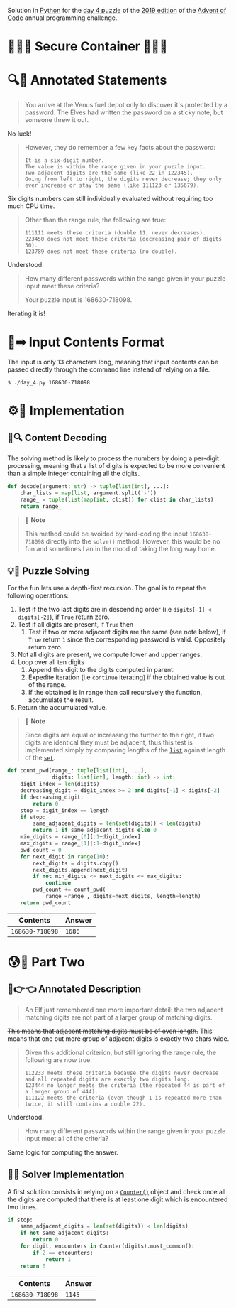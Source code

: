 Solution in [Python][py] for the [day 4 puzzle][aoc-2019-4] of the [2019 edition][aoc-2019] of the [Advent of Code][aoc] annual programming challenge.

# 🎄🌟🌟 Secure Container 🎄🌟🌟

# 🔍📖 Annotated Statements

> You arrive at the Venus fuel depot only to discover it's protected by a password. The Elves had written the password on a sticky note, but someone threw it out.

No luck!

> However, they do remember a few key facts about the password:
> ```
> It is a six-digit number.
> The value is within the range given in your puzzle input.
> Two adjacent digits are the same (like 22 in 122345).
> Going from left to right, the digits never decrease; they only ever increase or stay the same (like 111123 or 135679).                                                                                  
> ```

Six digits numbers can still individually evaluated without requiring too much CPU time.

> Other than the range rule, the following are true:
> ```
> 111111 meets these criteria (double 11, never decreases).
> 223450 does not meet these criteria (decreasing pair of digits 50).
> 123789 does not meet these criteria (no double).
> ```

Understood.

> How many different passwords within the range given in your puzzle input meet these criteria?
> 
> Your puzzle input is 168630-718098.

Iterating it is!

# 📃➡ Input Contents Format

The input is only 13 characters long, meaning that input contents can be passed directly through the command line instead of relying on a file.

```shell
$ ./day_4.py 168630-718098
```

# ⚙🚀 Implementation

## 💾🔍 Content Decoding

The solving method is likely to process the numbers by doing a per-digit processing, meaning that a list of digits is expected to be more convenient than a simple integer containing all the digits.

```python
def decode(argument: str) -> tuple[list[int], ...]:
    char_lists = map(list, argument.split('-'))
    range_ = tuple(list(map(int, clist)) for clist in char_lists)
    return range_
```

> 📝 **Note**
> 
> This method could be avoided by hard-coding the input `168630-718098` directly into the `solve()` method. However, this would be no fun and sometimes I an in the mood of taking the long way home.

## 💡🙋 Puzzle Solving

For the fun lets use a depth-first recursion. The goal is to repeat the following operations:
1. Test if the two last digits are in descending order (i.e `digits[-1] < digits[-2]`), if `True` return zero.
1. Test if all digits are present, if `True` then
    1. Test if two or more adjacent digits are the same (see note below), if `True` return `1` since the corresponding password is valid. Oppositely return zero.
1. Not all digits are present, we compute lower and upper ranges.
1. Loop over all ten digits
    1. Append this digit to the digits computed in parent.
    1. Expedite iteration (i.e `continue` iterating) if the obtained value is out of the range.
    1. If the obtained is in range than call recursively the function, accumulate the result.
1. Return the accumulated value.
       
> 📝 **Note**
> 
> Since digits are equal or increasing the further to the right, if two digits are identical they must be adjacent, thus this test is implemented simply by comparing lengths of the [`list`][py-list] against length of the [`set`][py-set].

```python
def count_pwd(range_: tuple[list[int], ...],
              digits: list[int], length: int) -> int:
    digit_index = len(digits)
    decreasing_digit = digit_index >= 2 and digits[-1] < digits[-2]
    if decreasing_digit:
        return 0
    stop = digit_index == length
    if stop:
        same_adjacent_digits = len(set(digits)) < len(digits)
        return 1 if same_adjacent_digits else 0
    min_digits = range_[0][:1+digit_index]
    max_digits = range_[1][:1+digit_index]
    pwd_count = 0
    for next_digit in range(10):
        next_digits = digits.copy()
        next_digits.append(next_digit)
        if not min_digits <= next_digits <= max_digits:
            continue
        pwd_count += count_pwd(
            range_=range_, digits=next_digits, length=length)
    return pwd_count
```

Contents | Answer
--- | ---
`168630-718098` | `1686`


# 😰🙅 Part Two

## 🥺👉👈 Annotated Description

> An Elf just remembered one more important detail: the two adjacent matching digits are not part of a larger group of matching digits.

~~This means that adjacent matching digits must be of even length.~~
This means that one out more group of adjacent digits is exactly two chars wide.

> Given this additional criterion, but still ignoring the range rule, the following are now true:
>
> ```
> 112233 meets these criteria because the digits never decrease and all repeated digits are exactly two digits long.
> 123444 no longer meets the criteria (the repeated 44 is part of a larger group of 444).
> 111122 meets the criteria (even though 1 is repeated more than twice, it still contains a double 22).
> ```

Understood.

> How many different passwords within the range given in your puzzle input meet all of the criteria?

Same logic for computing the answer.

## 🤔🤯 Solver Implementation

A first solution consists in relying on a [`Counter()`][py-counter] object and check once all the digits are computed that there is at least one digit which is encountered two times.

```python
if stop:
    same_adjacent_digits = len(set(digits)) < len(digits)
    if not same_adjacent_digits:
        return 0
    for digit, encounters in Counter(digits).most_common():
        if 2 == encounters:
            return 1
    return 0
```

Contents | Answer
--- | ---
`168630-718098` | `1145`

[aoc]: https://adventofcode.com/
[aoc-2019]: https://adventofcode.com/2019/
[aoc-intro]: https://adventofcode.com/2019/about
[aoc-2019-4]: https://adventofcode.com/2019/day/4

[py]: https://docs.python.org/3/
[py-argparse]: https://docs.python.org/3/library/argparse.html
[py-counter]: https://docs.python.org/3/library/collections.html#collections.Counter
[py-exit]: https://docs.python.org/3/library/sys.html?highlight=sys%20exit#sys.exit
[py-generator]: https://docs.python.org/3/library/stdtypes.html#generator-types
[py-list]: https://docs.python.org/3/library/stdtypes.html#list
[py-main]: https://docs.python.org/3/library/__main__.html
[py-map]: https://docs.python.org/3/library/functions.html#map
[py-name]: https://docs.python.org/3/library/stdtypes.html#definition.__name__
[py-open]: https://docs.python.org/3/library/functions.html#open
[py-read]: https://docs.python.org/3/library/io.html#io.TextIOBase.read
[py-set]: https://docs.python.org/3/library/stdtypes.html#set
[py-split]: https://docs.python.org/3/library/stdtypes.html?highlight=strip#str.split
[py-string]: https://docs.python.org/3/library/stdtypes.html#textseq
[py-strip]: https://docs.python.org/3/library/stdtypes.html?highlight=strip#str.strip
[py-sum]: https://docs.python.org/3/library/functions.html#sum
[py-tuple]: https://docs.python.org/3/library/stdtypes.html#tuple

[w-comma]: https://en.wikipedia.org/wiki/Comma#Computing
[w-newline]: https://en.wikipedia.org/wiki/Newline
[w-taxicab-geometry]: https://en.wikipedia.org/wiki/Taxicab_geometry
[w-distance]: https://en.wikipedia.org/wiki/Distance_from_a_point_to_a_line#Line_defined_by_two_points
